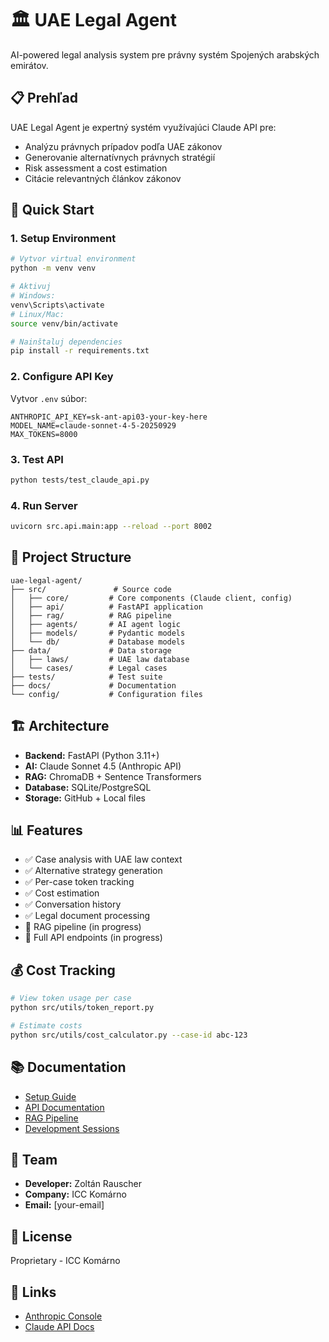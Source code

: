 # 🏛️ UAE Legal Agent

AI-powered legal analysis system pre právny systém Spojených arabských emirátov.

## 📋 Prehľad

UAE Legal Agent je expertný systém využívajúci Claude API pre:
- Analýzu právnych prípadov podľa UAE zákonov
- Generovanie alternatívnych právnych stratégií
- Risk assessment a cost estimation
- Citácie relevantných článkov zákonov

## 🚀 Quick Start

### 1. Setup Environment

```bash
# Vytvor virtual environment
python -m venv venv

# Aktivuj
# Windows:
venv\Scripts\activate
# Linux/Mac:
source venv/bin/activate

# Nainštaluj dependencies
pip install -r requirements.txt
```

### 2. Configure API Key

Vytvor `.env` súbor:
```
ANTHROPIC_API_KEY=sk-ant-api03-your-key-here
MODEL_NAME=claude-sonnet-4-5-20250929
MAX_TOKENS=8000
```

### 3. Test API

```bash
python tests/test_claude_api.py
```

### 4. Run Server

```bash
uvicorn src.api.main:app --reload --port 8002
```

## 📂 Project Structure

```
uae-legal-agent/
├── src/               # Source code
│   ├── core/         # Core components (Claude client, config)
│   ├── api/          # FastAPI application
│   ├── rag/          # RAG pipeline
│   ├── agents/       # AI agent logic
│   ├── models/       # Pydantic models
│   └── db/           # Database models
├── data/             # Data storage
│   ├── laws/         # UAE law database
│   └── cases/        # Legal cases
├── tests/            # Test suite
├── docs/             # Documentation
└── config/           # Configuration files
```

## 🏗️ Architecture

- **Backend:** FastAPI (Python 3.11+)
- **AI:** Claude Sonnet 4.5 (Anthropic API)
- **RAG:** ChromaDB + Sentence Transformers
- **Database:** SQLite/PostgreSQL
- **Storage:** GitHub + Local files

## 📊 Features

- ✅ Case analysis with UAE law context
- ✅ Alternative strategy generation
- ✅ Per-case token tracking
- ✅ Cost estimation
- ✅ Conversation history
- ✅ Legal document processing
- 🚧 RAG pipeline (in progress)
- 🚧 Full API endpoints (in progress)

## 💰 Cost Tracking

```bash
# View token usage per case
python src/utils/token_report.py

# Estimate costs
python src/utils/cost_calculator.py --case-id abc-123
```

## 📚 Documentation

- [Setup Guide](docs/guides/setup.md)
- [API Documentation](docs/guides/api.md)
- [RAG Pipeline](docs/guides/rag.md)
- [Development Sessions](docs/sessions/)

## 👥 Team

- **Developer:** Zoltán Rauscher
- **Company:** ICC Komárno
- **Email:** [your-email]

## 📝 License

Proprietary - ICC Komárno

## 🔗 Links

- [Anthropic Console](https://console.anthropic.com)
- [Claude API Docs](https://docs.anthropic.com)
